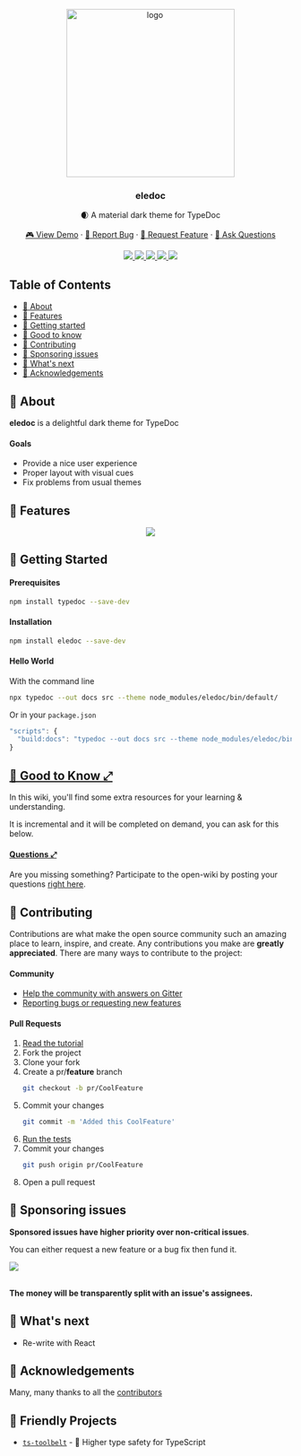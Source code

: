 <p align="center">
  <a href="https://github.com/pirix-gh/eledoc">
    <img alt="logo" title="eledoc" src="https://raw.githubusercontent.com/pirix-gh/eledoc/master/.github/logo.png" width="300">
  </a>

  <h3 align="center">eledoc</h3>

  <p align="center">
    🌒 A material dark theme for TypeDoc
    <br>
    <br>
    <a href="#demo">🎮 View Demo</a>
    ·
    <a href="https://github.com/pirix-gh/eledoc/issues/new?template=---bug-report.md">🐞 Report Bug</a>
    ·
    <a href="https://github.com/pirix-gh/eledoc/issues/new?template=---feature-request.md">🍩 Request Feature</a>
    ·
    <a href="https://github.com/pirix-gh/eledoc/issues/new?template=---question.md">🤔  Ask Questions</a>
  </p>
</p>

<p align="center">
  <a href="https://gitter.im/eledoc-/community?utm_source=share-link&utm_medium=link&utm_campaign=share-link" target="_blank">
    <img src="https://img.shields.io/gitter/room/eledoc-/community.svg">
  </a>
  <a href="https://www.npmjs.com/package/eledoc" target="_blank">
    <img src="https://img.shields.io/npm/v/eledoc.svg">
  </a>
  <a href="#">
    <img src="https://img.shields.io/npm/dm/eledoc.svg">
  </a>
  <a href="http://makeapullrequest.com" target="_blank">
    <img src="https://img.shields.io/badge/PRs-welcome-brightgreen.svg">
  </a>
  <a href="#">
    <img src="https://img.shields.io/npm/l/eledoc.svg">
  </a>
</p>

## Table of Contents

* [📜 About](#-about)
* [🍩 Features](#-features)
* [🏁 Getting started](#-getting-started)
* [🧠 Good to know](#-good-to-know-)
* [🎁 Contributing](#-contributing)
* [👏 Sponsoring issues](#-sponsoring-issues)
* [🔮 What's next](#-whats-next)
* [🙏 Acknowledgements](#-acknowledgements)

## 📜 About

**eledoc** is a delightful dark theme for TypeDoc

#### Goals

* Provide a nice user experience
* Proper layout with visual cues
* Fix problems from usual themes

## 🍩 Features

<p align="center">
  <img src="https://raw.githubusercontent.com/pirix-gh/eledoc/master/.github/demo.gif" id="demo">
<p align="center">

## 🏁 Getting Started

#### Prerequisites

```sh
npm install typedoc --save-dev
```

#### Installation

```sh
npm install eledoc --save-dev
```

#### Hello World

With the command line

```sh
npx typedoc --out docs src --theme node_modules/eledoc/bin/default/
```

Or in your `package.json`

```ts
"scripts": {
  "build:docs": "typedoc --out docs src --theme node_modules/eledoc/bin/default/",
}
```

## [🧠 Good to Know ⤢](https://github.com/pirix-gh/eledoc/wiki)

In this wiki, you'll find some extra resources for your learning & understanding.

It is incremental and it will be completed on demand, you can ask for this below.

#### [Questions ⤢](https://github.com/pirix-gh/eledoc/issues?q=label%3Aquestion+sort%3Areactions-%2B1-desc)

Are you missing something? Participate to the open-wiki by posting your
questions [right here](https://github.com/pirix-gh/eledoc/issues/new?template=---question.md).

## 🎁 Contributing

Contributions are what make the open source community such an amazing place to
learn, inspire, and create. Any contributions you make are **greatly appreciated**.
There are many ways to contribute to the project:

#### Community
* [Help the community with answers on Gitter](https://gitter.im/eledoc-/community?utm_source=share-link&utm_medium=link&utm_campaign=share-link)
* [Reporting bugs or requesting new features](https://github.com/pirix-gh/eledoc/issues/new/choose)

#### Pull Requests
1. [Read the tutorial](https://medium.com/free-code-camp/typescript-curry-ramda-types-f747e99744ab)
2. Fork the project
3. Clone your fork
4. Create a pr/**feature** branch
   ```sh
   git checkout -b pr/CoolFeature
   ```
5. Commit your changes
   ```sh
   git commit -m 'Added this CoolFeature'
   ```
6. [Run the tests](#-running-tests)
7. Commit your changes
   ```sh
   git push origin pr/CoolFeature
   ```
8. Open a pull request

## 👏 Sponsoring issues

**Sponsored issues have higher priority over non-critical issues**.<br>

You can either request a new feature or a bug fix then fund it.

<a href="https://issuehunt.io/r/pirix-gh/eledoc">
  <img
  src="https://raw.githubusercontent.com/pirix-gh/eledoc/master/.github/issuehunt-logo.svg?sanitize=true">
</a>
<br>
<br>

**The money will be transparently split with an issue's assignees.**

## 🔮 What's next

* Re-write with React

## 🙏 Acknowledgements

Many, many thanks to all the
[contributors](https://github.com/pirix-gh/eledoc/graphs/contributors)

## 💟 Friendly Projects
- [`ts-toolbelt`](https://github.com/pirix-gh/ts-toolbelt) - 👷 Higher type safety for TypeScript
